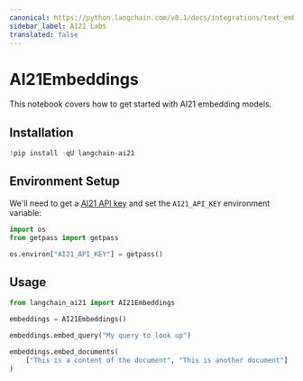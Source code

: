 ```yaml
---
canonical: https://python.langchain.com/v0.1/docs/integrations/text_embedding/ai21
sidebar_label: AI21 Labs
translated: false
---
```


# AI21Embeddings

This notebook covers how to get started with AI21 embedding models.

## Installation

```python
!pip install -qU langchain-ai21
```

## Environment Setup

We'll need to get a [AI21 API key](https://docs.ai21.com/) and set the `AI21_API_KEY` environment variable:

```python
import os
from getpass import getpass

os.environ["AI21_API_KEY"] = getpass()
```

## Usage

```python
from langchain_ai21 import AI21Embeddings

embeddings = AI21Embeddings()
```

```python
embeddings.embed_query("My query to look up")
```

```python
embeddings.embed_documents(
    ["This is a content of the document", "This is another document"]
)
```
